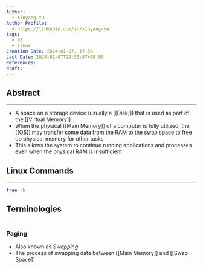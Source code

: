 ```yaml
---
Author:
  - Xinyang YU
Author Profile:
  - https://linkedin.com/in/xinyang-yu
tags:
  - OS
  - linux
Creation Date: 2024-01-07, 17:59
Last Date: 2024-01-07T22:50:47+08:00
References: 
draft: 
---
```

## Abstract
---
- A space on a storage device (usually a [[Disk]]) that is used as part of the [[Virtual Memory]]
- When the physical [[Main Memory]] of a computer is fully utilized, the [[OS]] may transfer some data from the RAM to the swap space to free up physical memory for other tasks
- This allows the system to continue running applications and processes even when the physical RAM is insufficient

## Linux Commands
---
```bash title="Swap Space Usage"
free -h
```

## Terminologies
---
### Paging
- Also known as *Swapping*
- The process of swapping data between [[Main Memory]] and [[Swap Space]]